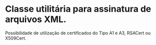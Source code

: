 # Classe utilitária para assinatura de arquivos XML.

Possibilidade de utilização de certificados do Tipo A1 e A3, RSACert ou X509Cert.

